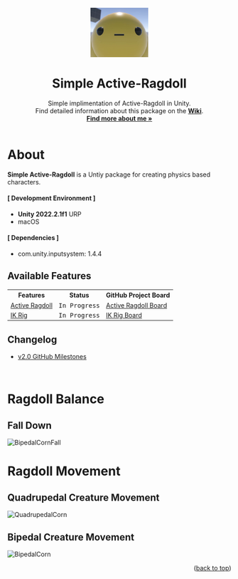 <div id="top"></div>

<br />

<!-- PROJECT LOGO -->
<div align="center">
  <img src="Assets/ProjectInfo/Icons/CornLogo2.png" alt="Logo" width="130">
  <h1 align="center">Simple Active-Ragdoll</h1>
  <p align="center">
    Simple implimentation of Active-Ragdoll in Unity.<br />
    Find detailed information about this package on the <a href="https://github.com/hyunwookimbob/Simple-ActiveRagdoll/wiki"><strong>Wiki</strong></a>.
    <br />
    <a href="https://colliecollie.netlify.app"><strong>Find more about me »</strong></a>
    <br />
    <br />
  </p>
</div>

# About
**Simple Active-Ragdoll** is a Untiy package for creating physics based characters.

#### [ Development Environment ]
- **Unity 2022.2.1f1** URP
- macOS

#### [ Dependencies ]
- com.unity.inputsystem: 1.4.4

## Available Features
<table>
<tr>
<th>Features</th>
<th>Status</th>
<th>GitHub Project Board</th>
</tr>

<tr>
<td><a href="https://github.com/hyunwookimbob/Simple-ActiveRagdoll/wiki/Ragdoll-Balance">Active Ragdoll</a></td>
<td><kbd>In Progress</kbd></td>
<td><a href="https://github.com/users/hyunwookimbob/projects/2/views/6?filterQuery=repo%3A%22hyunwookimbob%2FSimple-ActiveRagdoll%22++label%3A%22Active+Ragdoll%22+">Active Ragdoll Board</a></td>
</tr>

<tr>
<td><a href="https://github.com/hyunwookimbob/Simple-ActiveRagdoll/wiki/Ragdoll-Movement">IK Rig</a></td>
<td><kbd>In Progress</kbd></td>
<td><a href="https://github.com/users/hyunwookimbob/projects/2/views/6?filterQuery=repo%3A%22hyunwookimbob%2FSimple-ActiveRagdoll%22++label%3A%22IK+Rig%22+">IK Rig Board</a></td>
</tr>

</table>

## Changelog
- [v2.0 GitHub Milestones](https://github.com/hyunwookimbob/Simple-ActiveRagdoll/milestone/1?closed=1)

<br />

# Ragdoll Balance

## Fall Down

![BipedalCornFall](https://user-images.githubusercontent.com/32338791/152670538-92fca0ed-a1ef-4904-b619-4e8b36f57c7f.gif)

# Ragdoll Movement

## Quadrupedal Creature Movement
![QuadrupedalCorn](https://user-images.githubusercontent.com/32338791/152670547-573b6c97-3a3d-4679-a38f-9637e114dc54.gif)

## Bipedal Creature Movement
![BipedalCorn](https://user-images.githubusercontent.com/32338791/152670545-02391013-e3e1-4e0a-8cb1-8dc76ea73b30.gif)

<p align="right">(<a href="#top">back to top</a>)</p>
<br />
